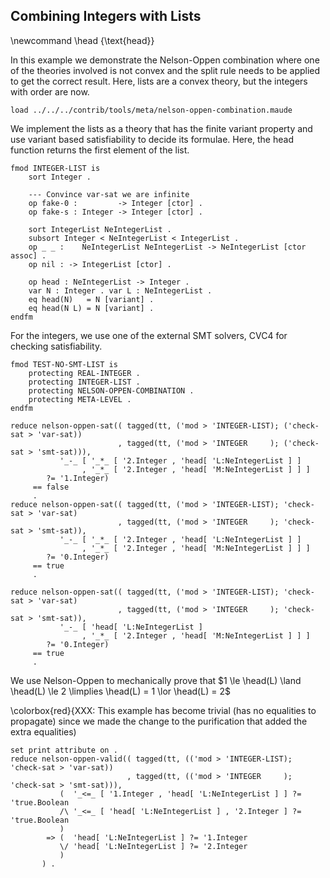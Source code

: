 Combining Integers with Lists
-----------------------------

\newcommand \head {\text{head}}

In this example we demonstrate the Nelson-Oppen combination where one of the theories involved is
not convex and the split rule needs to be applied to get the correct result. Here, lists are a
convex theory, but the integers with order are now.

```test
load ../../../contrib/tools/meta/nelson-oppen-combination.maude
```

We implement the lists as a theory that has the finite variant property and use variant based
satisfiability to decide its formulae. Here, the head function returns the first element of the
list.

```{.test .njr-thesis}
fmod INTEGER-LIST is
    sort Integer .

    --- Convince var-sat we are infinite
    op fake-0 :         -> Integer [ctor] .
    op fake-s : Integer -> Integer [ctor] .

    sort IntegerList NeIntegerList .
    subsort Integer < NeIntegerList < IntegerList .
    op _ _ :    NeIntegerList NeIntegerList -> NeIntegerList [ctor assoc] .
    op nil : -> IntegerList [ctor] .

    op head : NeIntegerList -> Integer .
    var N : Integer . var L : NeIntegerList .
    eq head(N)   = N [variant] .
    eq head(N L) = N [variant] .
endfm
```

For the integers, we use one of the external SMT solvers, CVC4 for checking satisfiability.

```test
fmod TEST-NO-SMT-LIST is
    protecting REAL-INTEGER .
    protecting INTEGER-LIST .
    protecting NELSON-OPPEN-COMBINATION .
    protecting META-LEVEL .
endfm

reduce nelson-oppen-sat(( tagged(tt, ('mod > 'INTEGER-LIST); ('check-sat > 'var-sat))
                        , tagged(tt, ('mod > 'INTEGER     ); ('check-sat > 'smt-sat))),
           '_-_ [ '_*_ [ '2.Integer , 'head[ 'L:NeIntegerList ] ]
                , '_*_ [ '2.Integer , 'head[ 'M:NeIntegerList ] ] ]
        ?= '1.Integer)
     == false
     .
reduce nelson-oppen-sat(( tagged(tt, ('mod > 'INTEGER-LIST); 'check-sat > 'var-sat)
                        , tagged(tt, ('mod > 'INTEGER     ); 'check-sat > 'smt-sat)),
           '_-_ [ '_*_ [ '2.Integer , 'head[ 'L:NeIntegerList ] ]
                , '_*_ [ '2.Integer , 'head[ 'M:NeIntegerList ] ] ]
        ?= '0.Integer)
     == true
     .

reduce nelson-oppen-sat(( tagged(tt, ('mod > 'INTEGER-LIST); 'check-sat > 'var-sat)
                        , tagged(tt, ('mod > 'INTEGER     ); 'check-sat > 'smt-sat)),
           '_-_ [ 'head[ 'L:NeIntegerList ]
                , '_*_ [ '2.Integer , 'head[ 'M:NeIntegerList ] ] ]
        ?= '0.Integer)
     == true
     .
```

We use Nelson-Oppen to mechanically prove that
$1 \le \head(L) \land
\head(L) \le 2
\limplies \head(L) = 1 \lor \head(L) = 2$

\colorbox{red}{XXX: This example has become trivial (has no equalities to propagate) since we made the change to
the purification that added the extra equalities)

``` {.test .njr-thesis}
set print attribute on .
reduce nelson-oppen-valid(( tagged(tt, (('mod > 'INTEGER-LIST); 'check-sat > 'var-sat))
                          , tagged(tt, (('mod > 'INTEGER     ); 'check-sat > 'smt-sat))),
           (  '_<=_ [ '1.Integer , 'head[ 'L:NeIntegerList ] ] ?= 'true.Boolean
           /\ '_<=_ [ 'head[ 'L:NeIntegerList ] , '2.Integer ] ?= 'true.Boolean
           )
        => (  'head[ 'L:NeIntegerList ] ?= '1.Integer
           \/ 'head[ 'L:NeIntegerList ] ?= '2.Integer
           )
       ) .
```

